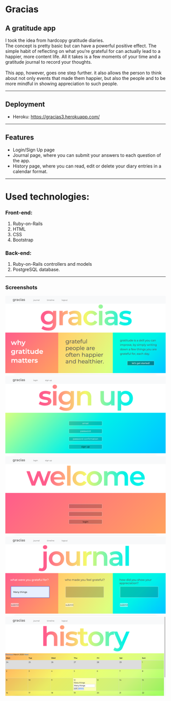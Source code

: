 # Gracias 
## A gratitude app

I took the idea from hardcopy gratitude diaries.<br>
The concept is pretty basic but can have a powerful positive effect.
The simple habit of reflecting on what you’re grateful for can actually lead to a happier, more content life.
All it takes is a few moments of your time and a gratitude journal to record your thoughts.<br><br>
This app, however, goes one step further.
it also allows the person to think about not only events that made them happier,
but also the people and to be more mindful in showing appreciation to such people.

---

## Deployment
  - Heroku: https://gracias3.herokuapp.com/

---

## Features
  - Login/Sign Up page
  - Journal page, where you can submit your answers to each question of the app.
  - History page, where you can read, edit or delete your diary entries in a calendar format. 

---

# Used technologies:

### Front-end:
1) Ruby-on-Rails
2) HTML
3) CSS
4) Bootstrap

### Back-end:
1) Ruby-on-Rails controllers and models
2) PostgreSQL database.
---

### Screenshots
   
![Homepage](./screenshots/Home.png)
![Sign Up](/screenshots/Signup.png)
![Login](/screenshots/Login.png)
![Journal](/screenshots/journal.png)
![History](/screenshots/history.png)
   